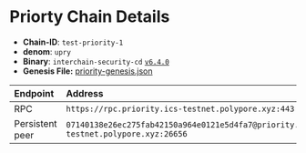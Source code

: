 
# Priorty Chain Details

* **Chain-ID**: `test-priority-1`
* **denom**: `upry`
* **Binary**: `interchain-security-cd` [`v6.4.0`](https://github.com/cosmos/interchain-security/releases/tag/v6.4.0)
* **Genesis File:**  [priority-genesis.json](priority-genesis.json)

| Endpoint        | Address                                                                              |
| :-------------- | :----------------------------------------------------------------------------------- |
| RPC             | `https://rpc.priority.ics-testnet.polypore.xyz:443`                                    |
| Persistent peer | `07140138e26ec275fab42150a964e0121e5d4fa7@priority.ics-testnet.polypore.xyz:26656` |

